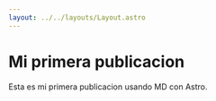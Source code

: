 ```yaml
---
layout: ../../layouts/Layout.astro
---
```


# Mi primera publicacion

Esta es mi primera publicacion usando MD con Astro.